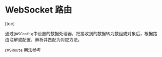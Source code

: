 # WebSocket 路由

[toc]

通过`@WSConfig`中设置的数据处理器，把接收到的数据转为数组或对象后，根据路由注解或配置，解析并匹配为对应方法。

`@WSRoute` 用法参考